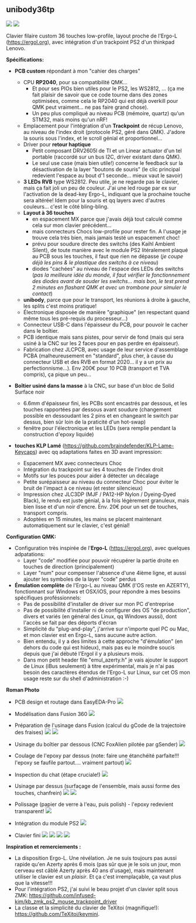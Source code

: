 
## unibody36tp

![](doc/unibody36tp_2.jpeg)
![](doc/unibody36tp_ergol.excalidraw.png)

Clavier filaire custom 36 touches low-profile, layout proche de l'Ergo-L (https://ergol.org), avec intégration d'un trackpoint PS2 d'un thinkpad Lenovo.

**Spécifications:**
- **PCB custom** répondant à mon "cahier des charges"
    - CPU **RP2040**, pour sa compatibilité QMK...
        - Et pour ses PIOs bien utiles pour le PS2, les WS2812, ... (ça me fait plaisir de savoir que ce code tourne dans des zones optimisées, comme cela le RP2040 qui est déjà overkill pour QMK peut vraiment... ne pas faire grand chose).
        - Un peu plus compliqué au niveau PCB (mémoire, quartz) qu'un STM32, mais moins qu'un nRF!
    - Emplacement pour l'intégration d'un **Trackpoint** de récup Lenovo, au niveau de l'index droit (protocole PS2, géré dans QMK). J'adore la souris sous l'index, et le scroll génial et proportionnel...
    - Driver pour **retour haptique**
        - Petit composant DRV2605l de TI et un Linear actuator d'un tel portable (raccordé sur un bus I2C, driver existant dans QMK).
        - Le seul use case (mais bien utile!) concerne le feedback sur la désactivation de la layer "boutons de souris" (le clic principal redevient l'espace au bout d'1 seconde... mieux vaut le savoir)
    - **3 LEDs RVB** type WS2812. Peu utile, je ne regarde pas le clavier, mais ça fait joli un peu de couleur. J'ai une led rouge par ex sur l'activation de la dead-key Ergo-L, indiquant que la prochaine touche sera altérée! Idem pour la souris et qq layers avec d'autres couleurs... c'est le côté bling-bling.
    - **Layout à 36 touches**
        - en espacement MX parce que j'avais déjà tout calculé comme cela sur mon clavier précédent... 
        - mais connecteurs Chocs low-profile pour rester fin. A l'usage je trouve cela très bien, mais jamais testé un espacement choc! 
        - prévu pour soudure directe des switchs (des Kaihl Ambient Silent), de toute manière avec le module PS2 litéralement plaqué au PCB sous les touches, il faut que rien ne dépasse (_je coupe déjà les pins & le plastique des switchs à ce niveau_)
        - diodes "cachées" au niveau de l'espace des LEDs des switchs (_pas la meilleure idée du monde, il faut vérifier le fonctionnement des diodes avant de souder les switchs... mais bon, le test prend 2 minutes en flashant QMK et avec un trombone pour simuler le contact_)
    - **unibody**, parce que pour le transport, les réunions à droite à gauche, les splits c'est moins pratique!
    - Électronique disposée de manière "graphique" (en respectant quand même tous les pré-requis du processeur...)
    - Connecteur USB-C dans l'épaisseur du PCB, pour pouvoir le cacher dans le boîtier.
    - PCB identique mais sans pistes, pour servir de fond (mais qui sera usiné à la CNC sur les 2 faces pour en pas perdre en épaisseur).
    - Fabrication chez JLCPCB, avec usage de leur service d'assemblage PCBA (malheureusement en "standard", plus cher, à cause du connecteur USB et des RVB en format 2020... il y a un prix au perfectionnisme...). Env 200€ pour 10 PCB (transport et TVA compris), ça pique un peu...
  
- **Boîtier usiné dans la masse** à la CNC, sur base d'un bloc de Solid Surface noir
    - 6.6mm d'épaisseur fini, les PCBs sont encastrés par dessous, et les touches rapportées par dessous avant soudure (changement possible en dessoudant les 2 pins et en changeant le switch par dessus, bien sûr loin de la praticité d'un hot-swap)
    - fenêtre pour l'électronique et les LEDs (sera remplie pendant la construction d'epoxy liquide)
  
- **touches KLP Lamé** (https://github.com/braindefender/KLP-Lame-Keycaps) avec qq adaptations faites en 3D avant impression:
    - Espacement MX avec connecteurs Choc
    - Intégration du trackpoint sur les 4 touches de l'index droit
    - Motifs sur les pouces pour aider à détecter un décalage
    - Petite surépaisseur au niveau du connecteur Choc pour éviter le bruit de l'impact à ce niveau (et rester silencieux)
    - Impression chez JLC3DP (MJF / PA12-HP Nylon / Dyeing-Dyed Black), le rendu est juste génial, à la fois légèrement granuleux, mais bien lisse et d'un noir d'encre. Env. 20€ pour un set de touches, transport compris.
    - Adoptées en 15 minutes, les mains se placent maintenant automatiquement sur le clavier, c'est génial!
    
**Configuration QMK:**
- Configuration très inspirée de l'**Ergo-L** (https://ergol.org), avec quelques adpatations:
    - Layer "code" modifiée pour pouvoir récupérer la partie droite en touches de direction (principalement)
    - Layer "num" pour compenser l'absence d'une 4ième ligne, et aussi ajouter les symboles de la layer "code" perdus
- **Émulation complète** de l'Ergo-L au niveau QMK (l'OS reste en AZERTY), fonctionnant sur Windows et OSX/iOS, pour répondre à mes besoins spécifiques proféssionnels:
    - Pas de possibilité d'installer de driver sur mon PC d'entreprise
    - Pas de possibilité d'installer ni de configurer des OS "de production", divers et variés (en général des Linux, qq Windows aussi), dont l'accès se fait par des déports d'écran
    - Simplicité du "plug-and-play", j'arrive sur n'importe quel PC ou Mac, et mon clavier est en Ergo-L, sans aucune autre action.
    - Bien entendu, il y a des limites à cette approche "d'émulation" (en dehors du code qui est hideux), mais pas eu le moindre soucis depuis que j'ai débuté l'Ergol il y a plusieurs mois.
    - Dans mon petit header file "emul_azerty.h" je vais ajouter le support de Linux (iBus seulement) à titre expérimental, mais je n'ai pas besoin des caractères étendus de l'Ergo-L sur Linux, sur cet OS mon usage reste sur du shell d'administration :-)
    
**Roman Photo**
- PCB design et routage dans EasyEDA-Pro
![](doc/EasyEDA.png)
  
- Modélisation dans Fusion 360
![](doc/Fusion_1.png)
  
- Préparation de l'usinage dans Fusion (calcul du gCode de la trajectoire des fraises)
![](doc/Fusion_2.png)
![](doc/Fusion_3.png)
  
- Usinage du boîtier par dessous (CNC FoxAlien pilotée par gSender)
![](doc/usinage_dessous.jpg)
  
- Coulage de l'epoxy par dessus (note: faire une étanchéité parfaite!!! l'epoxy se faufile partout.... vraiment partout)
![](doc/epoxy.jpg)

- Inspection du chat (étape cruciale!)
![](doc/chat.jpeg)
  
- Usinage par dessus (surfaçage de l'ensemble, mais aussi forme des touches, chanfrein)
![](doc/usinage_surface.jpeg)
![](doc/apres_usinage.jpeg)
  
- Polissage (papier de verre à l'eau, puis polish) - l'epoxy redevient transparent!
![](doc/polissage.jpeg)

- Intégration du module PS2
![](doc/interieur2.jpeg)

- Clavier fini
![](doc/unibody36tp_1.jpeg)
![](doc/unibody36tp_3.jpeg)
![](doc/unibody36tp_leds.jpg)
![](doc/unibody36tp_dessous.jpeg)

**Inspiration et remerciements :**
- La disposition Ergo-L. Une révélation. Je ne suis toujours pas aussi rapide qu'en Azerty après 6 mois (pas sûr que je le sois un jour, mon cerveau est câblé Azerty après 40 ans d'usage), mais maintenant utiliser le clavier est un *plaisir*. Et ça c'est irremplaçable, ça vaut plus que la vitesse!!!
- Pour l'intégration PS2, j'ai suivi le beau projet d'un clavier split sous ZMK: https://github.com/infused-kim/kb_zmk_ps2_mouse_trackpoint_driver
- La classe et la simplicité du clavier de TeXitoi (magnifique!): https://github.com/TeXitoi/keymini.

